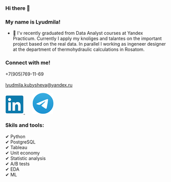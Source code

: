 ### Hi there 👋

### My name is Lyudmila!

- 🌱 I'v recently graduated from Data Analyst courses at Yandex Practicum. Currently I apply my knoliges and talantes on the important project based on the real data. In parallel I working as ingeneer designer at the department of thermohydraulic calculations in Rosatom.

### Connect with me!
+7(905)769-11-69 <br/> <br/>
lyudmila.kubysheva@yandex.ru <br/> <br/>
[![ghghgf](li.png)
  ](https://www.linkedin.com/in/lyudmila-kubysheva-084993280)    &nbsp; &nbsp; &nbsp;  [![oooohghgf](teme.png)](https://te.me/LyudaKub)

### Skils and tools:<br/>
✔ Python <br/>
✔ PostgreSQL <br/>
✔ Tableau <br/>
✔ Unit economy <br/>
✔ Statistic analysis <br/>
✔ A/B tests <br/>
✔ EDA <br/>
✔ ML
